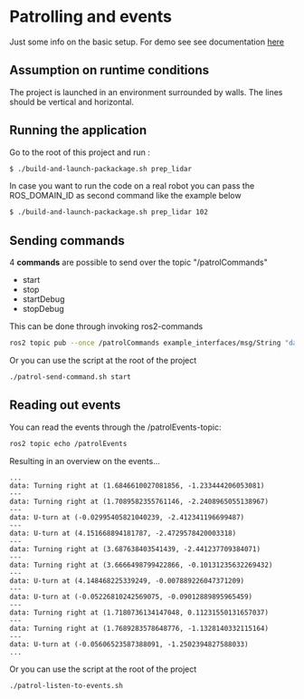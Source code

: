 # Patrolling and events

Just some info on the basic setup.
For demo see see documentation [here](demovideo.webm)

## Assumption on runtime conditions

The project is launched in an environment surrounded by walls.
The lines should be vertical and horizontal.

## Running the application

Go to the root of this project and run :

~~~bash
$ ./build-and-launch-packackage.sh prep_lidar
~~~

In case you want to run the code on a real robot you can
pass the ROS_DOMAIN_ID as second command like the example below

~~~bash
$ ./build-and-launch-packackage.sh prep_lidar 102
~~~

## Sending commands

4 **commands** are possible to send over the topic "/patrolCommands"  

* start
* stop
* startDebug
* stopDebug

This can be done through invoking ros2-commands

~~~bash
ros2 topic pub --once /patrolCommands example_interfaces/msg/String "data: start"
~~~

Or you can use the script at the root of the project

~~~bash
./patrol-send-command.sh start 
~~~

## Reading out events

You can read the events through the /patrolEvents-topic:

~~~bash
ros2 topic echo /patrolEvents
~~~

Resulting in an overview on the events...

~~~
...
data: Turning right at (1.6846610027081856, -1.233444206053081)
---
data: Turning right at (1.7089582355761146, -2.2408965055138967)
---
data: U-turn at (-0.02995405821040239, -2.412341196699487)
---
data: U-turn at (4.151668894181787, -2.4729578420003318)
---
data: Turning right at (3.687638403541439, -2.441237709384071)
---
data: Turning right at (3.6666498799422866, -0.10131235632269432)
---
data: U-turn at (4.148468225339249, -0.007889226047371209)
---
data: U-turn at (-0.05226810242569075, -0.09012889895965459)
---
data: Turning right at (1.7180736134147048, 0.11231550131657037)
---
data: Turning right at (1.7689283578648776, -1.1328140332115164)
---
data: U-turn at (-0.05606523587388091, -1.2502394827588033)
...
~~~

Or you can use the script at the root of the project

~~~bash
./patrol-listen-to-events.sh
~~~